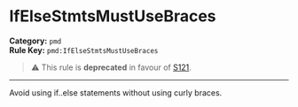 # IfElseStmtsMustUseBraces
**Category:** `pmd`<br/>
**Rule Key:** `pmd:IfElseStmtsMustUseBraces`<br/>
> :warning: This rule is **deprecated** in favour of [S121](https://rules.sonarsource.com/java/RSPEC-121).

-----

<p>
  Avoid using if..else statements without using curly braces.
</p>
